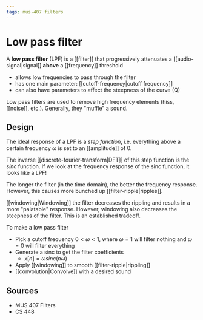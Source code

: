 ```yaml
---
tags: mus-407 filters
---
```


# Low pass filter

A **low pass filter** (LPF) is a [[filter]] that progressively attenuates a [[audio-signal|signal]] **above** a [[frequency]] threshold

- allows low frequencies to pass through the filter
- has one main parameter: [[cutoff-frequency|cutoff frequency]]
- can also have parameters to affect the steepness of the curve (Q)

Low pass filters are used to remove high frequency elements (hiss, [[noise]], etc.). Generally, they "muffle" a sound.

## Design

The ideal response of a LPF is a *step function*, i.e. everything above a certain frequency $\omega$ is set to an [[amplitude]] of 0.

The inverse [[discrete-fourier-transform|DFT]] of this step function is the *sinc* function. If we look at the frequency response of the sinc function, it looks like a LPF!

The longer the filter (in the time domain), the better the frequency response. However, this causes more bunched up [[filter-ripple|ripples]]. 

[[windowing|Windowing]] the filter decreases the rippling and results in a more "palatable" response. However, windowing also decreases the steepness of the filter. This is an established tradeoff.

To make a low pass filter

- Pick a cutoff frequency $0 < \omega < 1$, where $\omega = 1$ will filter nothing and $\omega = 0$ will filter everything
- Generate a sinc to get the filter coefficients
    - $x[n] = \omega sinc(n \omega)$
- Apply [[windowing]] to smooth [[filter-ripple|rippling]]
- [[convolution|Convolve]] with a desired sound

## Sources

- MUS 407 Filters
- CS 448

